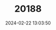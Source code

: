---
title: "20188"
category: "Sicista concolor"
draft: false
date: 2024-02-22 13:03:50
languages:
  English: ["Chinese Birch Mouse"]
---